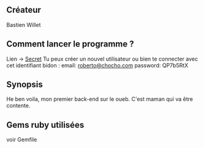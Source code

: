 ## Créateur

Bastien Willet

## Comment lancer le programme ?

Lien -> [Secret](URL)
Tu peux créer un nouvel utilisateur ou bien te connecter avec cet identifiant bidon :
email: roberto@chocho.com
password: QP7b5RtX

## Synopsis

He ben voila, mon premier back-end sur le oueb. C'est maman qui va être contente.

## Gems ruby utilisées

voir Gemfile
